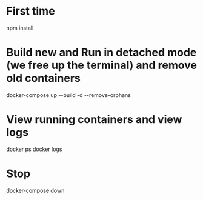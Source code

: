# First time
npm install

# Build new and Run in detached mode (we free up the terminal) and remove old containers
docker-compose up --build -d --remove-orphans

# View running containers and view logs
docker ps
docker logs <container-id>

# Stop
docker-compose down